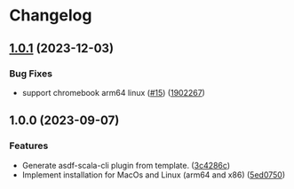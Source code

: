 # Changelog

## [1.0.1](https://github.com/asdf-community/asdf-scala-cli/compare/v1.0.0...v1.0.1) (2023-12-03)


### Bug Fixes

* support chromebook arm64 linux ([#15](https://github.com/asdf-community/asdf-scala-cli/issues/15)) ([1902267](https://github.com/asdf-community/asdf-scala-cli/commit/19022676b3229867e985946e5a6d4c97a480f336))

## 1.0.0 (2023-09-07)


### Features

* Generate asdf-scala-cli plugin from template. ([3c4286c](https://github.com/rlemaitre/asdf-scala-cli/commit/3c4286c20424c15b58fde94fc3e2ffa9e3fdde9f))
* Implement installation for MacOs and Linux (arm64 and x86) ([5ed0750](https://github.com/rlemaitre/asdf-scala-cli/commit/5ed0750db341495f669a039891dfb245dd54b334))
